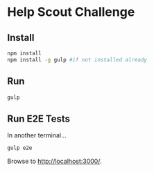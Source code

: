 Help Scout Challenge
====================

## Install

```sh
npm install
npm install -g gulp #if not installed already
```

## Run

```sh
gulp
```

## Run E2E Tests

In another terminal...

```sh
gulp e2e
```

Browse to [http://localhost:3000/](http://localhost:3000/).
